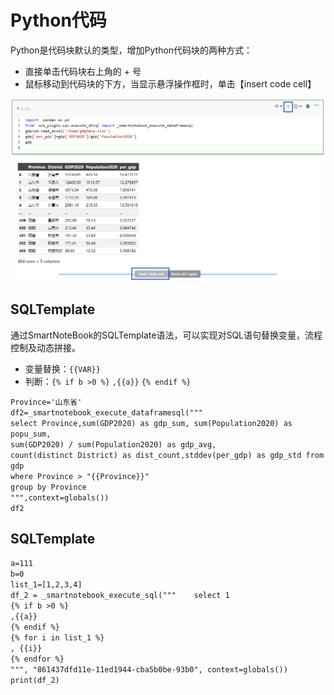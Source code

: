 # Python代码

Python是代码块默认的类型，增加Python代码块的两种方式：

* 直接单击代码块右上角的 + 号
* 鼠标移动到代码块的下方，当显示悬浮操作框时，单击【insert code cell】

![](/assets/inspython.png)

## SQLTemplate

通过SmartNoteBook的SQLTemplate语法，可以实现对SQL语句替换变量，流程控制及动态拼接。

* 变量替换：`{{VAR}}`
* 判断：`{% if b >0 %}`   `,{{a}}`    `{% endif %}`

`Province='山东省'`  
`df2=_smartnotebook_execute_dataframesql("""`  
`select Province,sum(GDP2020) as gdp_sum, sum(Population2020) as popu_sum,`  
`sum(GDP2020) / sum(Population2020) as gdp_avg,`  
`count(distinct District) as dist_count,stddev(per_gdp) as gdp_std from gdp`  
`where Province > "{{Province}}"`  
`group by Province`  
`""",context=globals())`  
`df2`

## SQLTemplate

`a=111`  
`b=0`  
`list_1=[1,2,3,4]`  
`df_2 = _smartnotebook_execute_sql("""    select 1`  
`{% if b >0 %}`  
`,{{a}}`  
`{% endif %}`  
`{% for i in list_1 %}`  
`, {{i}}`  
`{% endfor %}`  
`""", "861437dfd11e-11ed1944-cba5b0be-93b0", context=globals())`  
`print(df_2)`

